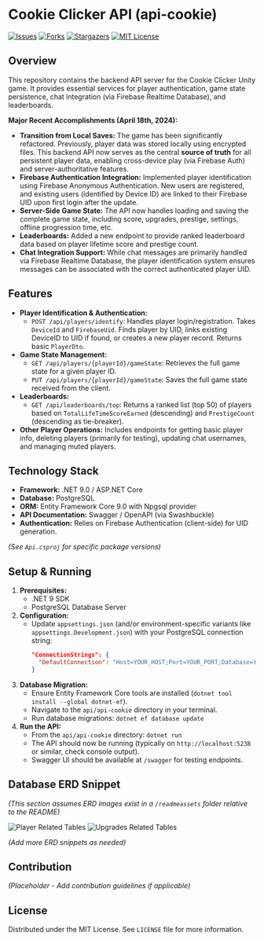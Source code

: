 # Cookie Clicker API (api-cookie)

[![Issues][issues-shield]][issues-url]
[![Forks][forks-shield]][forks-url]
[![Stargazers][stars-shield]][stars-url]
[![MIT License][license-shield]][license-url]

## Overview

This repository contains the backend API server for the Cookie Clicker Unity game. It provides essential services for player authentication, game state persistence, chat integration (via Firebase Realtime Database), and leaderboards.

**Major Recent Accomplishments (April 18th, 2024):**

*   **Transition from Local Saves:** The game has been significantly refactored. Previously, player data was stored locally using encrypted files. This backend API now serves as the central **source of truth** for all persistent player data, enabling cross-device play (via Firebase Auth) and server-authoritative features.
*   **Firebase Authentication Integration:** Implemented player identification using Firebase Anonymous Authentication. New users are registered, and existing users (identified by Device ID) are linked to their Firebase UID upon first login after the update.
*   **Server-Side Game State:** The API now handles loading and saving the complete game state, including score, upgrades, prestige, settings, offline progression time, etc.
*   **Leaderboards:** Added a new endpoint to provide ranked leaderboard data based on player lifetime score and prestige count.
*   **Chat Integration Support:** While chat messages are primarily handled via Firebase Realtime Database, the player identification system ensures messages can be associated with the correct authenticated player UID.

## Features

*   **Player Identification & Authentication:**
    *   `POST /api/players/identify`: Handles player login/registration. Takes `DeviceId` and `FirebaseUid`. Finds player by UID, links existing DeviceID to UID if found, or creates a new player record. Returns basic `PlayerDto`.
*   **Game State Management:**
    *   `GET /api/players/{playerId}/gameState`: Retrieves the full game state for a given player ID.
    *   `PUT /api/players/{playerId}/gameState`: Saves the full game state received from the client.
*   **Leaderboards:**
    *   `GET /api/leaderboards/top`: Returns a ranked list (top 50) of players based on `TotalLifeTimeScoreEarned` (descending) and `PrestigeCount` (descending as tie-breaker).
*   **Other Player Operations:** Includes endpoints for getting basic player info, deleting players (primarily for testing), updating chat usernames, and managing muted players.

## Technology Stack

*   **Framework:** .NET 9.0 / ASP.NET Core
*   **Database:** PostgreSQL
*   **ORM:** Entity Framework Core 9.0 with Npgsql provider
*   **API Documentation:** Swagger / OpenAPI (via Swashbuckle)
*   **Authentication:** Relies on Firebase Authentication (client-side) for UID generation.

*(See `Api.csproj` for specific package versions)*

## Setup & Running

1.  **Prerequisites:**
    *   .NET 9 SDK
    *   PostgreSQL Database Server
2.  **Configuration:**
    *   Update `appsettings.json` (and/or environment-specific variants like `appsettings.Development.json`) with your PostgreSQL connection string:
        ```json
        "ConnectionStrings": {
          "DefaultConnection": "Host=YOUR_HOST;Port=YOUR_PORT;Database=YOUR_DB_NAME;Username=YOUR_USER;Password=YOUR_PASSWORD;"
        }
        ```
3.  **Database Migration:**
    *   Ensure Entity Framework Core tools are installed (`dotnet tool install --global dotnet-ef`).
    *   Navigate to the `api/api-cookie` directory in your terminal.
    *   Run database migrations: `dotnet ef database update`
4.  **Run the API:**
    *   From the `api/api-cookie` directory: `dotnet run`
    *   The API should now be running (typically on `http://localhost:5238` or similar, check console output).
    *   Swagger UI should be available at `/swagger` for testing endpoints.

## Database ERD Snippet

*(This section assumes ERD images exist in a `/readmeassets` folder relative to the README)*

![Player Related Tables](./readmeassets/erd-players.png)
![Upgrades Related Tables](./readmeassets/erd-upgrades.png)

*(Add more ERD snippets as needed)*

## Contribution

*(Placeholder - Add contribution guidelines if applicable)*

## License

Distributed under the MIT License. See `LICENSE` file for more information.

[issues-shield]: https://img.shields.io/github/issues/Tanner253/api-cookie.svg?style=for-the-badge
[issues-url]: https://github.com/Tanner253/api-cookie/issues
[forks-shield]: https://img.shields.io/github/forks/Tanner253/api-cookie.svg?style=for-the-badge
[forks-url]: https://github.com/Tanner253/api-cookie/network/members
[stars-shield]: https://img.shields.io/github/stars/Tanner253/api-cookie.svg?style=for-the-badge
[stars-url]: https://github.com/Tanner253/api-cookie/stargazers
[license-shield]: https://img.shields.io/github/license/Tanner253/api-cookie.svg?style=for-the-badge
[license-url]: https://github.com/Tanner253/api-cookie/blob/main/LICENSE 